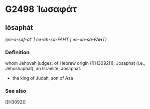 # G2498 Ἰωσαφάτ

## Iōsaphát

_(ee-o-saf-at' | ee-oh-sa-FAHT | ee-oh-sa-FAHT)_

### Definition

whom Jehovah judges; of Hebrew origin ([[H3092]]); Josaphat (i.e., Jehoshaphat), an Israelite; Josaphat.

- the king of Judah, son of Asa

### See also

[[H3092]]

